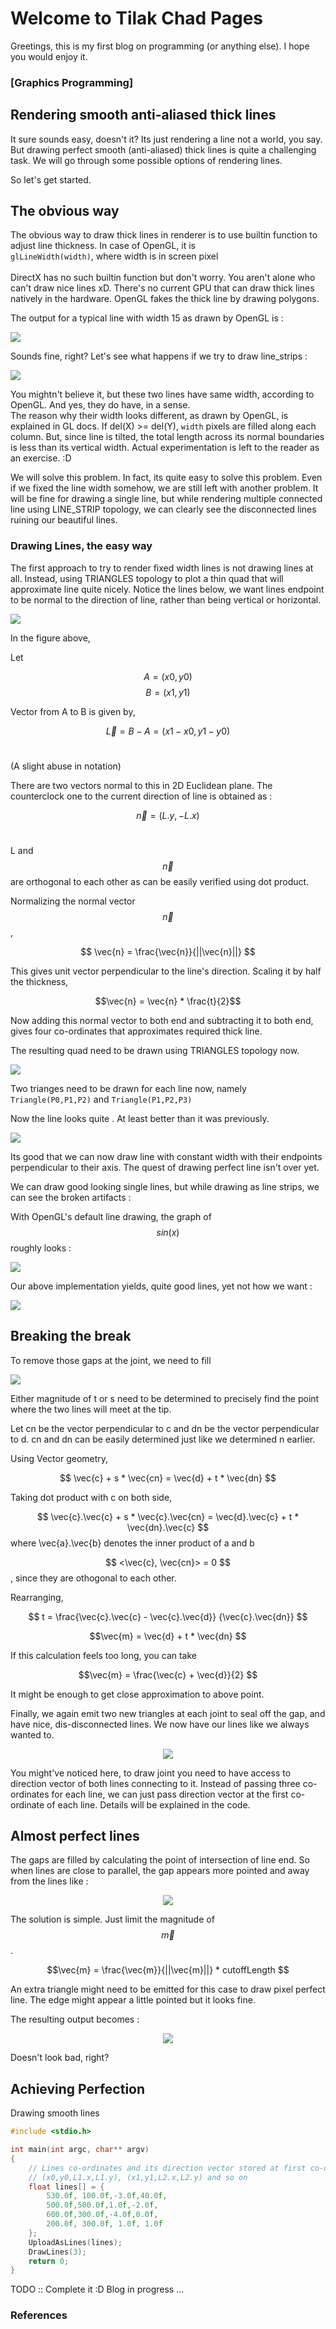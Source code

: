 <script type="text/javascript" async
 src="https://cdn.mathjax.org/mathjax/latest/MathJax.js?config=TeX-MML-AM_CHTML">
</script>

# Welcome to Tilak Chad Pages

Greetings, this is my first blog on programming (or anything else). I hope you would enjoy it.

### [Graphics Programming] 
## Rendering smooth anti-aliased thick lines 
It sure sounds easy, doesn't it? Its just rendering a line not a world, you say. But drawing perfect smooth (anti-aliased) thick lines is quite a challenging task. 
We will go through some possible options of rendering lines.

So let's get started. 

## The obvious way 
The obvious way to draw thick lines in renderer is to use builtin function to adjust line thickness. 
In case of OpenGL, it is <br>
`glLineWidth(width)`, where width is in screen pixel <br>
<br>
DirectX has no such builtin function but don't worry. You aren't alone who can't draw nice lines xD. There's no current GPU that can draw thick lines natively in the hardware. OpenGL fakes the thick line by drawing polygons. 

The output for a typical line with width 15 as drawn by OpenGL is : 

<p align="left">
	<img src = "./include/gl_line_width.png">
</p>


Sounds fine, right? 
Let's see what happens if we try to draw line_strips : 

<p align="left">
	<img src = "./include/not_believe.png">
</p>

You mightn't believe it, but these two lines have same width, according to OpenGL. And yes, they do have, in a sense.  
The reason why their width looks different, as drawn by OpenGL, is explained in GL docs. If del(X) >= del(Y), 
`width` pixels are filled along each column. But, since line is tilted, the total length across its normal boundaries is less than its vertical width. Actual experimentation is left to the reader as an exercise. :D  

We will solve this problem. In fact, its quite easy to solve this problem. Even if we fixed the line width somehow, we are still left with another problem. 
It will be fine for drawing a single line, but while rendering multiple connected line using LINE_STRIP topology, we can clearly see the disconnected lines ruining our beautiful lines. 


### Drawing Lines, the easy way 

The first approach to try to render fixed width lines is not drawing lines at all. Instead, using TRIANGLES topology to plot a thin quad that will approximate line quite nicely. 
Notice the lines below, we want lines endpoint to be normal to the direction of line, rather than being vertical or horizontal. 

<p align="left">
	<img src = "./include/line_vec.png">
</p>

In the figure above, 

Let <br> 

$$ A = (x0,y0) $$
$$ B = (x1, y1) $$ 

Vector from A to B is given by, <br>

$$ \vec{L} = B - A = (x1 - x0, y1 - y0) $$ <br>

(A slight abuse in notation)<br>

There are two vectors normal to this in 2D Euclidean plane. The counterclock one to the current direction of line is obtained as : <br>

$$ \vec{n} = (L.y, -L.x) $$ <br>

L and $$\vec{n}$$ are orthogonal to each other as can be easily verified using dot product. 

Normalizing the normal vector $$\vec{n}$$,

$$ \vec{n} = \frac{\vec{n}}{||\vec{n}||} $$ 

This gives unit vector perpendicular to the line's direction. 
Scaling it by half the thickness, <br>

$$\vec{n} = \vec{n} * \frac{t}{2}$$

Now adding this normal vector to both end and subtracting it to both end, gives four co-ordinates that approximates required thick line. 

The resulting quad need to be drawn using TRIANGLES topology now. 

<p align="left">
	<img src = "./include/line_show.png">
</p>

Two trianges need to be drawn for each line now, 
namely 
`Triangle(P0,P1,P2)` and `Triangle(P1,P2,P3)`

Now the line looks quite 
. At least better than it was previously. 

<p align="left">
	<img src = "./include/good_line.png">
</p>

Its good that we can now draw line with constant width with their endpoints perpendicular to their axis. 
The quest of drawing perfect line isn't over yet.

We can draw good looking single lines, but while drawing as line strips, we can see the broken artifacts : 

With OpenGL's default line drawing, the graph of $$ sin(x) $$ roughly looks : 
<p align="left">
	<img src = "./include/broken_line2.png">
</p>

Our above implementation yields, quite good lines, yet not how we want : 
<p align="left">
	<img src = "./include/line_gap.png">
</p>

## Breaking the break 

To remove those gaps at the joint, we need to fill
<p align = "left"> 
	<img src = "./include/mid_calc.png"> 
</p>

Either magnitude of t or s need to be determined to precisely find the point where the two lines will meet at the tip. 

Let cn be the vector perpendicular to c and dn be the vector perpendicular to d. 
cn and dn can be easily determined just like we determined n earlier. 

Using Vector geometry, 

$$ \vec{c} + s * \vec{cn} = \vec{d} + t * \vec{dn} $$ 

Taking dot product with c on both side, 

$$ \vec{c}.\vec{c} + s * \vec{c}.\vec{cn} = \vec{d}.\vec{c} + t * \vec{dn}.\vec{c} $$ where \vec{a}.\vec{b} denotes the inner product of a and b 

$$ <\vec{c}, \vec{cn}> = 0 $$, since they are othogonal to each other.

Rearranging,

$$ t = \frac{\vec{c}.\vec{c} - \vec{c}.\vec{d}} {\vec{c}.\vec{dn}} $$

$$\vec{m} = \vec{d} + t * \vec{dn} $$ 

If this calculation feels too long, you can take 

$$\vec{m} = \frac{\vec{c} + \vec{d}}{2} $$

It might be enough to get close approximation to above point. 

Finally, we again emit two new triangles at each joint to seal off the gap, and have nice, dis-disconnected lines. 
We now have our lines like we always wanted to. 

<p align = "center">
	<img src = "./include/fill_gap.png">
</p>

You might've noticed here, to draw joint you need to have access to direction vector of both lines connecting to it. Instead of passing three co-ordinates for each line, we can just pass direction vector at the first co-ordinate of each line. Details will be explained in the code. 

## Almost perfect lines 
The gaps are filled by calculating the point of intersection of line end. So when lines are close to parallel, the gap appears more pointed and away from the lines like : 

<p align = "center"> 
	<img src = "./include/pointed.png"> 
</p>

The solution is simple. Just limit the magnitude of $$\vec{m}$$. 

$$\vec{m} = \frac{\vec{m}}{||\vec{m}||} * cutoffLength $$ 

An extra triangle might need to be emitted for this case to draw pixel perfect line. The edge might appear a little pointed but it looks fine. 

The resulting output becomes : 

<p align = "center"> 
	<img src = "./include/not_bad.png"> 
</p> 

Doesn't look bad, right? 

## Achieving Perfection

Drawing smooth lines 

```c
#include <stdio.h> 

int main(int argc, char** argv)
{
	// Lines co-ordinates and its direction vector stored at first co-ordinate 
	// (x0,y0,L1.x,L1.y), (x1,y1,L2.x,L2.y) and so on 
	float lines[] = {
		530.0f, 100.0f,-3.0f,40.0f,
		500.0f,500.0f,1.0f,-2.0f,
		600.0f,300.0f,-4.0f,0.0f, 
		200.0f, 300.0f, 1.0f, 1.0f
	};
	UploadAsLines(lines); 
	DrawLines(3);
	return 0; 
}
```
TODO :: Complete it :D
Blog in progress ... 


### References
